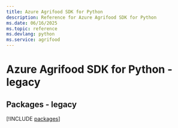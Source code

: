 ```yaml
---
title: Azure Agrifood SDK for Python
description: Reference for Azure Agrifood SDK for Python
ms.date: 06/16/2025
ms.topic: reference
ms.devlang: python
ms.service: agrifood
---
```

# Azure Agrifood SDK for Python - legacy
## Packages - legacy
[!INCLUDE [packages](agrifood-index.md)]